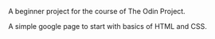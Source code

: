 A beginner project for the course of The Odin Project.

A simple google page to start with basics of HTML and CSS.